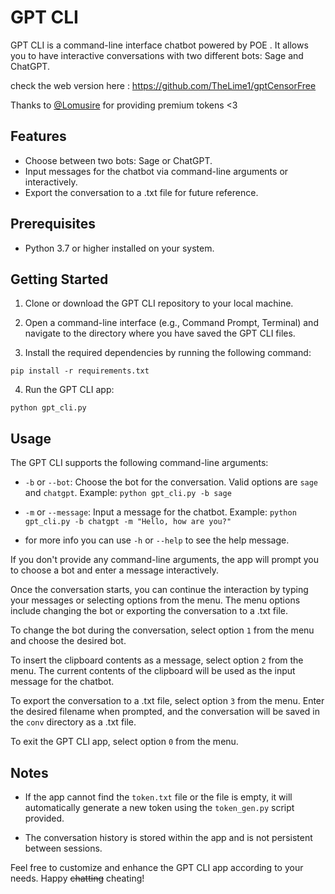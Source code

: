 # GPT CLI

GPT CLI is a command-line interface chatbot powered by POE . It allows you to have interactive conversations with two different bots: Sage and ChatGPT.

check the web version here : https://github.com/TheLime1/gptCensorFree

Thanks to [@Lomusire](https://github.com/Lomusire) for providing premium tokens <3 

## Features

- Choose between two bots: Sage or ChatGPT.
- Input messages for the chatbot via command-line arguments or interactively.
- Export the conversation to a .txt file for future reference.

## Prerequisites

- Python 3.7 or higher installed on your system.

## Getting Started

1. Clone or download the GPT CLI repository to your local machine.

2. Open a command-line interface (e.g., Command Prompt, Terminal) and navigate to the directory where you have saved the GPT CLI files.

3. Install the required dependencies by running the following command:
```
pip install -r requirements.txt
```

4. Run the GPT CLI app:
```
python gpt_cli.py
```

## Usage

The GPT CLI supports the following command-line arguments:

- `-b` or `--bot`: Choose the bot for the conversation. Valid options are `sage` and `chatgpt`.
Example: `python gpt_cli.py -b sage`

- `-m` or `--message`: Input a message for the chatbot.
Example: `python gpt_cli.py -b chatgpt -m "Hello, how are you?"`

- for more info you can use `-h` or `--help` to see the help message.

If you don't provide any command-line arguments, the app will prompt you to choose a bot and enter a message interactively.

Once the conversation starts, you can continue the interaction by typing your messages or selecting options from the menu. The menu options include changing the bot or exporting the conversation to a .txt file.

To change the bot during the conversation, select option `1` from the menu and choose the desired bot.

To insert the clipboard contents as a message, select option `2` from the menu. The current contents of the clipboard will be used as the input message for the chatbot.

To export the conversation to a .txt file, select option `3` from the menu. Enter the desired filename when prompted, and the conversation will be saved in the `conv` directory as a .txt file.

To exit the GPT CLI app, select option `0` from the menu.

## Notes

- If the app cannot find the `token.txt` file or the file is empty, it will automatically generate a new token using the `token_gen.py` script provided.

- The conversation history is stored within the app and is not persistent between sessions.

Feel free to customize and enhance the GPT CLI app according to your needs. Happy ~~chatting~~ cheating!
